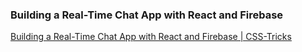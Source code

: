 ###  Building a Real-Time Chat App with React and Firebase


[Building a Real-Time Chat App with React and Firebase | CSS-Tricks](https://css-tricks.com/building-a-real-time-chat-app-with-react-and-firebase/ "Building a Real-Time Chat App with React and Firebase | CSS-Tricks")


 

```

```
